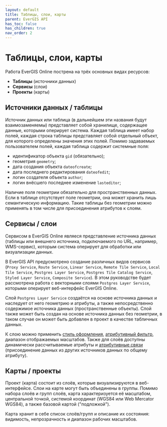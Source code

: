 ```yaml
---
layout: default
title: Таблицы, слои, карты
parent: EverGIS API
has_toc: false
has_children: true
nav_order: 2
---
```


# Таблицы, слои, карты

Работа EverGIS Online пострена на трёх основных видах ресурсов:
- **Таблицы** (источники данных)
- **Сервисы** (слои)
- **Проекты** (карты)

## Источники данных / таблицы
Источник данных или таблица (в дальнейшем эти названия будут взаимозаменяемы) представляет собой хранилище, содержащее данные, которыми оперирует система. Каждая таблица имеет набор полей, каждая строка таблицы представляет собой отдельный объект, для которого определены значения этих полей. Помимо задаваемых пользователем полей, каждая таблица содержит системные поля:
- идентификатор объекта `gid` (обязательно);
- геометрия `geometry`;
- дата создания объекта `dateofcreate`;
- дата последнего редактирования `dateofedit`;
- логин создателя объекта `author`;
- логин внёсшего последнее изменение `lasteditor`;

Наличие поля геометрии обязательно для пространственных данных. Если в таблице отсутствует поле геометрии, она может хранить лишь семантическую информацию. Такие таблицы без геометрии можно применять в том числе для присоединения атрибутов к слоям. 

## Сервисы / слои
Сервисом в EverGIS Online являеся представление источника данных (таблицы или внешнего источника, подключаемого по URL, например, WMS-сервис), которым система оперирует для обработки или визуализации данных. 

В EverGIS API предусмотрено создание различных видов сервисов (`Proxy Service`, `Route Service`, `Linear Service`, `Remote Tile Service`, `Local Tile Service`, `Postgres Layer Service`, `Postgres Tile Catalog Service`, `Styled Layer Service`, `Composite Service`). В этом руководстве будет рассмотрена работа с векторными слоями `Postgres Layer Service`, которыми оперирует веб-интерфейс EverGIS Online.

Слой `Postgres Layer Service` создаётся на основе источника данных и наследует от него геометрию и атрибуты, а также непосредственно содержимое источника данных (пространственные объекты). Слой также может быть создан на основе источника данных без геометрии, в таком случае он может быть добавлен в проект в качестве табличных данных.

К слою можно применить [стиль оформления](/api/style/index), [атрибутивный фильтр](/help/attr_query), диапазон отображаемых масштабов. Также для слоёв доступны динамически рассчитываемые атрибуты и [атрибутивные связи](/api/table_reference) (присоединение данных из других источников данных по общему атрибуту).

## Карты / проекты
Проект (карта) состоит из слоёв, которые визуализируются в веб-интерфейсе. Слои на карте могут быть объединены в группы. Помимо набора слоёв и групп слоёв, карта характеризуется её масштабом, центральной точкой, системой координат (WGS84 или Web Mercator WGS84), а также базовой картой ("подложкой"). 

Карта хранит в себе список слоёв/групп и описание их состояния: видимость, непрозрачность и диапазон рабочих масштабов. 